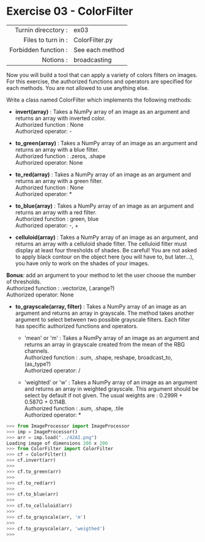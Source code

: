 # Exercise 03 - ColorFilter
|                         |                    |
| -----------------------:| ------------------ |
|   Turnin direcctory :   |  ex03              |
|   Files to turn in :    |  ColorFilter.py    |
|   Forbidden function :  |  See each method   |
|   Notions :             |  broadcasting      |

Now you will build a tool that can apply a variety of colors filters on images.
For this exercise, the authorized functions and operators are specified for each methods. You are not allowed to use anything else.

Write a class named ColorFilter which implements the following methods:
- __invert(array)__ : Takes a NumPy array of an image as an argument and returns an array with inverted color.  
Authorized function : None  
Authorized operator: -

- __to_green(array)__ : Takes a NumPy array of an image as an argument and returns an array with a blue filter.  
Authorized function : .zeros, .shape  
Authorized operator: None

- __to_red(array)__ : Takes a NumPy array of an image as an argument and returns an array with a green filter.  
Authorized function : None  
Authorized operator: *

- __to_blue(array)__ : Takes a NumPy array of an image as an argument and returns an array with a red filter.  
Authorized function : green, blue  
Authorized operator: -, +

- __celluloid(array)__ : Takes a NumPy array of an image as an argument, and returns an array with a celluloid shade filter.
The celluloid filter must display at least four thresholds of shades. Be careful! You are not asked to apply black contour on the object here (you will have to, but later...), you have only to work on the shades of your images.

__Bonus__: add an argument to your method to let the user choose the number of thresholds.  
Authorized function : .vectorize, (.arange?)  
Authorized operator: None

- __to_grayscale(array, filter)__ : Takes a NumPy array of an image as an argument and returns an array in grayscale. The method takes another argument to select between two possible grayscale filters. Each filter has specific authorized functions and operators.
	- 'mean' or 'm' :  Takes a NumPy array of an image as an argument and returns an array in grayscale created from the mean of the RBG channels.  
Authorized function : .sum, .shape, reshape, broadcast_to, (as_type?)  
Authorized operator: /

	- 'weighted' or 'w' : Takes a NumPy array of an image as an argument and returns an array in weighted grayscale. This argument should be select by default if not given.
The usual weights are : 0.299R + 0.587G + 0.114B.  
Authorized function : .sum, .shape, .tile  
Authorized operator: *  

```python
>>> from ImageProcessor import ImageProcessor
>>> imp = ImageProcessor()
>>> arr = imp.load("../42AI.png")
Loading image of dimensions 200 x 200
>>> from ColorFilter import ColorFilter
>>> cf = ColorFilter()
>>> cf.invert(arr)
>>>
>>> cf.to_green(arr)
>>>
>>> cf.to_red(arr)
>>>
>>> cf.to_blue(arr)
>>>
>>> cf.to_celluloid(arr)
>>>
>>> cf.to_grayscale(arr, 'm')
>>>
>>> cf.to_grayscale(arr, 'weigthed')
>>>
```
